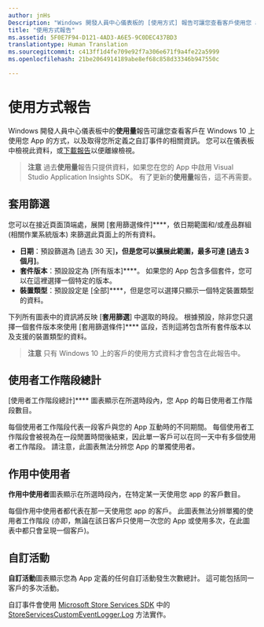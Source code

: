 ```yaml
---
author: jnHs
Description: "Windows 開發人員中心儀表板的 [使用方式] 報告可讓您查看客戶使用您 app 的方式。"
title: "使用方式報告"
ms.assetid: 5F0E7F94-D121-4AD3-A6E5-9C0DEC437BD3
translationtype: Human Translation
ms.sourcegitcommit: c413ff1d4fe709e92f7a306e671f9a4fe22a5999
ms.openlocfilehash: 21be2064914189abe8ef68c858d33346b947550c

---
```


# 使用方式報告


Windows 開發人員中心儀表板中的**使用量**報告可讓您查看客戶在 Windows 10 上使用您 App 的方式，以及取得您所定義之自訂事件的相關資訊。 您可以在儀表板中檢視此資料，或[下載報告](download-analytic-reports.md)以便離線檢視。

> **注意** 過去**使用量**報告只提供資料，如果您在您的 App 中啟用 Visual Studio Application Insights SDK。 有了更新的**使用量**報告，這不再需要。

## 套用篩選


您可以在接近頁面頂端處，展開 [套用篩選條件]****，依日期範圍和/或產品群組 (相關作業系統版本) 來篩選此頁面上的所有資料。

-   **日期**：預設篩選為 [過去 30 天]****，但是您可以擴展此範圍，最多可達 [過去 3 個月]****。
-   **套件版本**：預設設定為 [所有版本]****。 如果您的 App 包含多個套件，您可以在這裡選擇一個特定的版本。
-   **裝置類型**：預設設定是 [全部]****，但是您可以選擇只顯示一個特定裝置類型的資料。

下列所有圖表中的資訊將反映 [**套用篩選**] 中選取的時段。 根據預設，除非您只選擇一個套件版本來使用 [套用篩選條件]**** 區段，否則這將包含所有套件版本以及支援的裝置類型的資料。

> **注意** 只有 Windows 10 上的客戶的使用方式資料才會包含在此報告中。

## 使用者工作階段總計

[使用者工作階段總計]**** 圖表顯示在所選時段內，您 App 的每日使用者工作階段數目。

每個使用者工作階段代表一段客戶與您的 App 互動時的不同期間。 每個使用者工作階段會被視為在一段閒置時間後結束，因此單一客戶可以在同一天中有多個使用者工作階段。 請注意，此圖表無法分辨您 App 的單獨使用者。

## 作用中使用者

**作用中使用者**圖表顯示在所選時段內，在特定某一天使用您 app 的客戶數目。

每個作用中使用者都代表在那一天使用您 app 的客戶。 此圖表無法分辨單獨的使用者工作階段 (亦即，無論在該日客戶只使用一次您的 App 或使用多次，在此圖表中都只會呈現一個客戶)。

## 自訂活動

**自訂活動**圖表顯示您為 App 定義的任何自訂活動發生次數總計。 這可能包括同一客戶的多次活動。

自訂事件會使用 [Microsoft Store Services SDK](../monetize/microsoft-store-services-sdk.md) 中的 [StoreServicesCustomEventLogger.Log](https://msdn.microsoft.com/library/windows/apps/microsoft.services.store.engagement.storeservicescustomeventlogger.log.aspx) 方法實作。



 



<!--HONumber=Aug16_HO3-->


